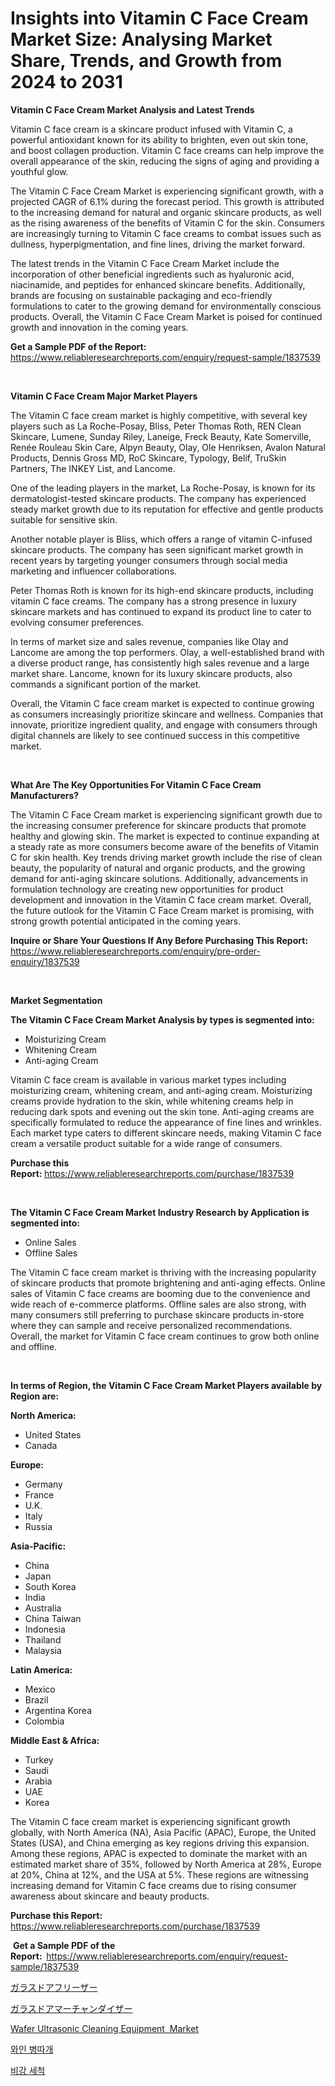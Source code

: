 <p><h1>Insights into Vitamin C Face Cream Market Size: Analysing Market Share, Trends, and Growth from 2024 to 2031</h1></p><p><strong>Vitamin C Face Cream Market Analysis and Latest Trends</strong></p>
<p><p>Vitamin C face cream is a skincare product infused with Vitamin C, a powerful antioxidant known for its ability to brighten, even out skin tone, and boost collagen production. Vitamin C face creams can help improve the overall appearance of the skin, reducing the signs of aging and providing a youthful glow.</p><p>The Vitamin C Face Cream Market is experiencing significant growth, with a projected CAGR of 6.1% during the forecast period. This growth is attributed to the increasing demand for natural and organic skincare products, as well as the rising awareness of the benefits of Vitamin C for the skin. Consumers are increasingly turning to Vitamin C face creams to combat issues such as dullness, hyperpigmentation, and fine lines, driving the market forward.</p><p>The latest trends in the Vitamin C Face Cream Market include the incorporation of other beneficial ingredients such as hyaluronic acid, niacinamide, and peptides for enhanced skincare benefits. Additionally, brands are focusing on sustainable packaging and eco-friendly formulations to cater to the growing demand for environmentally conscious products. Overall, the Vitamin C Face Cream Market is poised for continued growth and innovation in the coming years.</p></p>
<p><strong>Get a Sample PDF of the Report:&nbsp;</strong> <a href="https://www.reliableresearchreports.com/enquiry/request-sample/1837539">https://www.reliableresearchreports.com/enquiry/request-sample/1837539</a></p>
<p>&nbsp;</p>
<p><strong>Vitamin C Face Cream Major Market Players</strong></p>
<p><p>The Vitamin C face cream market is highly competitive, with several key players such as La Roche-Posay, Bliss, Peter Thomas Roth, REN Clean Skincare, Lumene, Sunday Riley, Laneige, Freck Beauty, Kate Somerville, Renée Rouleau Skin Care, Alpyn Beauty, Olay, Ole Henriksen, Avalon Natural Products, Dennis Gross MD, RoC Skincare, Typology, Belif, TruSkin Partners, The INKEY List, and Lancome.</p><p>One of the leading players in the market, La Roche-Posay, is known for its dermatologist-tested skincare products. The company has experienced steady market growth due to its reputation for effective and gentle products suitable for sensitive skin.</p><p>Another notable player is Bliss, which offers a range of vitamin C-infused skincare products. The company has seen significant market growth in recent years by targeting younger consumers through social media marketing and influencer collaborations.</p><p>Peter Thomas Roth is known for its high-end skincare products, including vitamin C face creams. The company has a strong presence in luxury skincare markets and has continued to expand its product line to cater to evolving consumer preferences.</p><p>In terms of market size and sales revenue, companies like Olay and Lancome are among the top performers. Olay, a well-established brand with a diverse product range, has consistently high sales revenue and a large market share. Lancome, known for its luxury skincare products, also commands a significant portion of the market.</p><p>Overall, the Vitamin C face cream market is expected to continue growing as consumers increasingly prioritize skincare and wellness. Companies that innovate, prioritize ingredient quality, and engage with consumers through digital channels are likely to see continued success in this competitive market.</p></p>
<p>&nbsp;</p>
<p><strong>What Are The Key Opportunities For Vitamin C Face Cream Manufacturers?</strong></p>
<p><p>The Vitamin C Face Cream market is experiencing significant growth due to the increasing consumer preference for skincare products that promote healthy and glowing skin. The market is expected to continue expanding at a steady rate as more consumers become aware of the benefits of Vitamin C for skin health. Key trends driving market growth include the rise of clean beauty, the popularity of natural and organic products, and the growing demand for anti-aging skincare solutions. Additionally, advancements in formulation technology are creating new opportunities for product development and innovation in the Vitamin C face cream market. Overall, the future outlook for the Vitamin C Face Cream market is promising, with strong growth potential anticipated in the coming years.</p></p>
<p><strong>Inquire or Share Your Questions If Any Before Purchasing This Report:</strong> <a href="https://www.reliableresearchreports.com/enquiry/pre-order-enquiry/1837539">https://www.reliableresearchreports.com/enquiry/pre-order-enquiry/1837539</a></p>
<p>&nbsp;</p>
<p><strong>Market Segmentation</strong></p>
<p><strong>The Vitamin C Face Cream Market Analysis by types is segmented into:</strong></p>
<p><ul><li>Moisturizing Cream</li><li>Whitening Cream</li><li>Anti-aging Cream</li></ul></p>
<p><p>Vitamin C face cream is available in various market types including moisturizing cream, whitening cream, and anti-aging cream. Moisturizing creams provide hydration to the skin, while whitening creams help in reducing dark spots and evening out the skin tone. Anti-aging creams are specifically formulated to reduce the appearance of fine lines and wrinkles. Each market type caters to different skincare needs, making Vitamin C face cream a versatile product suitable for a wide range of consumers.</p></p>
<p><strong>Purchase this Report:&nbsp;</strong><a href="https://www.reliableresearchreports.com/purchase/1837539">https://www.reliableresearchreports.com/purchase/1837539</a></p>
<p>&nbsp;</p>
<p><strong>The Vitamin C Face Cream Market Industry Research by Application is segmented into:</strong></p>
<p><ul><li>Online Sales</li><li>Offline Sales</li></ul></p>
<p><p>The Vitamin C face cream market is thriving with the increasing popularity of skincare products that promote brightening and anti-aging effects. Online sales of Vitamin C face creams are booming due to the convenience and wide reach of e-commerce platforms. Offline sales are also strong, with many consumers still preferring to purchase skincare products in-store where they can sample and receive personalized recommendations. Overall, the market for Vitamin C face cream continues to grow both online and offline.</p></p>
<p>&nbsp;</p>
<p><strong>In terms of Region, the Vitamin C Face Cream Market Players available by Region are:</strong></p>
<p>
    <p> <strong> North America: </strong>
        <ul>
            <li>United States</li>
            <li>Canada</li>
        </ul>
        </p> 
    <p> <strong> Europe: </strong>
        <ul>
            <li>Germany</li>
            <li>France</li>
            <li>U.K.</li>
            <li>Italy</li>
            <li>Russia</li>
        </ul>
        </p> 
    <p> <strong> Asia-Pacific: </strong>
        <ul>
            <li>China</li>
            <li>Japan</li>
            <li>South Korea</li>
            <li>India</li>
            <li>Australia</li>
            <li>China Taiwan</li>
            <li>Indonesia</li>
            <li>Thailand</li>
            <li>Malaysia</li>
        </ul>
        </p> 
    <p> <strong> Latin America: </strong>
        <ul>
            <li>Mexico</li>
            <li>Brazil</li>
            <li>Argentina Korea</li>
            <li>Colombia</li>
        </ul>
        </p> 
    <p> <strong> Middle East & Africa: </strong>
        <ul>
            <li>Turkey</li>
            <li>Saudi</li>
            <li>Arabia</li>
            <li>UAE</li>
            <li>Korea</li>
        </ul>
    </p>
    </p>
<p><p>The Vitamin C face cream market is experiencing significant growth globally, with North America (NA), Asia Pacific (APAC), Europe, the United States (USA), and China emerging as key regions driving this expansion. Among these regions, APAC is expected to dominate the market with an estimated market share of 35%, followed by North America at 28%, Europe at 20%, China at 12%, and the USA at 5%. These regions are witnessing increasing demand for Vitamin C face creams due to rising consumer awareness about skincare and beauty products.</p></p>
<p><strong>Purchase this Report: </strong><a href="https://www.reliableresearchreports.com/purchase/1837539">https://www.reliableresearchreports.com/purchase/1837539</a></p>
<p>&nbsp;<strong>Get a Sample PDF of the Report:&nbsp;&nbsp;</strong><a href="https://www.reliableresearchreports.com/enquiry/request-sample/1837539">https://www.reliableresearchreports.com/enquiry/request-sample/1837539</a></p>
<p><strong></strong></p>
<p><p><a href="https://github.com/ddwcuskozol07187/Market-Research-Report-List-1/blob/main/87332405987.md">ガラスドアフリーザー</a></p><p><a href="https://github.com/xtkhtofdt934839/Market-Research-Report-List-1/blob/main/51500175986.md">ガラスドアマーチャンダイザー</a></p><p><a href="https://issuu.com/reportprime-2/docs/wafer-ultrasonic-cleaning-equipment-market-size-20">Wafer Ultrasonic Cleaning Equipment  Market</a></p><p><a href="https://github.com/PercyHagernes9778/Market-Research-Report-List-1/blob/main/24054065466.md">와인 병따개</a></p><p><a href="https://medium.com/@pepo3k/2024%EB%85%84%EB%B6%80%ED%84%B0-2031%EB%85%84%EA%B9%8C%EC%A7%80-%EA%B8%B0%EA%B0%84-%EB%8F%99%EC%95%88%EC%9D%98-%EB%B9%84%EA%B0%95-%EC%84%B8%EC%B2%99-%EC%8B%9C%EC%9E%A5-%EB%B6%84%EC%84%9D-%EB%B0%8F-%EA%B7%9C%EB%AA%A8-%EC%98%88%EC%B8%A1-27427c0ce24f">비강 세척</a></p></p>